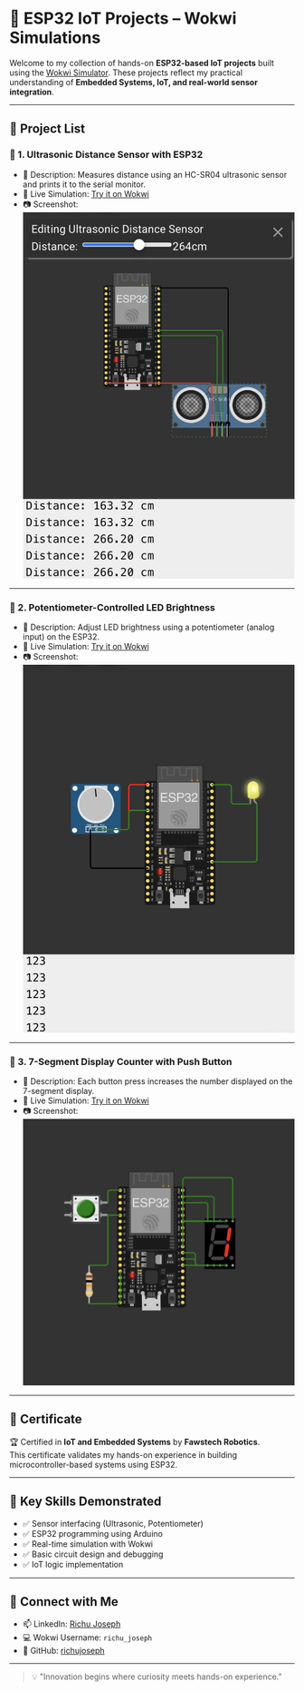 # 🚀 ESP32 IoT Projects – Wokwi Simulations

Welcome to my collection of hands-on **ESP32-based IoT projects** built using the [Wokwi Simulator](https://wokwi.com). These projects reflect my practical understanding of **Embedded Systems, IoT, and real-world sensor integration**.

---

## 📁 Project List

### 🔹 1. Ultrasonic Distance Sensor with ESP32
- 📌 Description: Measures distance using an HC-SR04 ultrasonic sensor and prints it to the serial monitor.
- 🔗 Live Simulation: [Try it on Wokwi](https://wokwi.com/projects/434386899309884417)
- 📷 Screenshot:  
  ![Ultrasonic Sensor](https://github.com/richujoseph/Wokwi_projects/blob/main/.images/IMG_5993.jpeg)

---

### 🔹 2. Potentiometer-Controlled LED Brightness
- 📌 Description: Adjust LED brightness using a potentiometer (analog input) on the ESP32.
- 🔗 Live Simulation: [Try it on Wokwi](https://wokwi.com/projects/434385616210287617)
- 📷 Screenshot:  
  ![Potentiometer Project](https://github.com/richujoseph/Wokwi_projects/blob/de88e2ad8a56b0a4c871a43746daec018c953601/.images/IMG_5994.jpeg)

---

### 🔹 3. 7-Segment Display Counter with Push Button
- 📌 Description: Each button press increases the number displayed on the 7-segment display.
- 🔗 Live Simulation: [Try it on Wokwi](https://wokwi.com/projects/434382074769255425)
- 📷 Screenshot:  
  ![7-Segment Display](https://github.com/richujoseph/Wokwi_projects/blob/a5ded5ca27127a12efe495aae4dfa3add85c3de1/.images/IMG_5995.jpeg )

---

## 📜 Certificate

🏆 Certified in **IoT and Embedded Systems** by **Fawstech Robotics**.  
This certificate validates my hands-on experience in building microcontroller-based systems using ESP32.

---

## 🧠 Key Skills Demonstrated
- ✅ Sensor interfacing (Ultrasonic, Potentiometer)
- ✅ ESP32 programming using Arduino
- ✅ Real-time simulation with Wokwi
- ✅ Basic circuit design and debugging
- ✅ IoT logic implementation

---

## 🔗 Connect with Me
- 📫 LinkedIn: [Richu Joseph](https://www.linkedin.com/in/richujoseph)
- 💻 Wokwi Username: `richu_joseph`
- 📂 GitHub: [richujoseph](https://github.com/richujoseph)

---

> 💡 "Innovation begins where curiosity meets hands-on experience."

